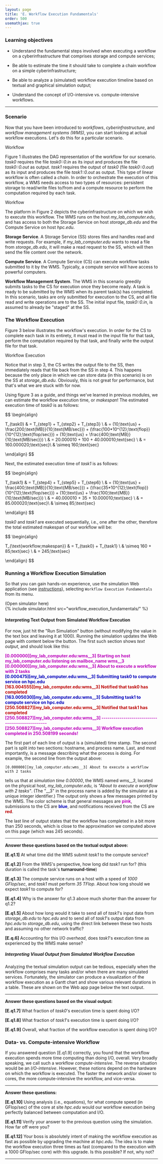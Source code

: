 ```yaml
---
layout: page
title: 'E. Workflow Execution Fundamentals'
order: 500
usemathjax: true
---
```


### Learning objectives


  - Understand the fundamental steps involved when executing a workflow on a cyberinfrastructure that comprises storage and compute services;

  - Be able to estimate the time it should take to complete a chain workflow on a simple cyberinfrastructure; 

  - Be able to analyze a (simulated) workflow execution timeline based on textual and graphical simulation output;
      
  - Understand the concept of I/O-intensive vs. compute-intensive workflows.

---

### Scenario

Now that you have been introduced to *workflows*, *cyberinfrastructure*,
and *workflow management systems (WMS)*, you can start looking at actual
workflow executions.  Let's do this for a particular scenario. 

<object class="figure" type="image/svg+xml" data="{{ site.baseurl }}/public/img/
workflow_execution_fundamentals/workflow.svg">Workflow</object>

Figure 1 illustrates the DAG representation of the workflow for our
scenario. *task0* requires the file *task0::0.in* as its input and produces
the file *task0::0.out* as output. *task1* requires the output of *task0*
(file *task0::0.out*) as its input and produces the file *task1::0.out* as
output.  This type of linear workflow is often called a *chain*. In order
to orchestrate the execution of this workflow, a WMS needs access to two
types of resources: persistent storage to read/write files to/from and a
compute resource to perform the computation required by each task.

<object class="figure" type="image/svg+xml" data="{{ site.baseurl }}/public/img/
workflow_execution_fundamentals/platform.svg">Workflow</object>

The platform in Figure 2 depicts the cyberinfrastructure on which we wish
to execute this workflow. The WMS runs on the host
*my_lab_computer.edu*, and has access to both the Storage Service on host
*storage_db.edu* and the Compute Service on host *hpc.edu*.

**Storage Service**. A Storage Service (SS) stores files and handles read and write
requests. For example, if *my_lab_computer.edu* wants to read a file from
*storage_db.edu*, it will make a read request to the SS, which will then
send the file content over the network.

**Compute Service**. A Compute Service (CS) can execute workflow tasks submitted to it by the WMS.  Typically, a compute service will have access to powerful computers.

**Workflow Management System**. The WMS in this scenario greedily submits
tasks to the CS for execution once they become ready. A task is ready to be
submitted by the WMS when its parent task(s) has completed.  In this
scenario, tasks are only submitted for execution to the CS, and all file
read and write operations are to the SS.  The initial input file,
*task0::0.in*, is assumed to already be "staged" at the SS.

### The Workflow Execution

Figure 3 below illustrates the workflow's execution.
In order for the CS to complete each task in its entirety, it must read in the
input file for that task, perform the computation required by that task, and
finally write the output file for that task.  

<object class="figure" type="image/svg+xml" data="{{ site.baseurl }}/public/img/
workflow_execution_fundamentals/workflow_execution.svg">Workflow Execution</object>

Notice that in step 3, the CS writes the output file to the SS, then immediately
reads that file back from the SS in step 4. This happens because the only place in which we can store data (in this scenario) is on the 
SS at *storage_db.edu*. Obviously, this is not great for performance, but 
that's what we are stuck with for now.

Using figure 3 as a guide, and things we've learned in previous modules, we can estimate the workflow execution time, or *makespan*! 
The estimated execution time of *task0* is as follows:

$$
\begin{align}

  T_{task0} & = T_{step1} + T_{step2} + T_{step3} \\
            & = (10\;\text{us} + \frac{200\;\text{MB}}{10\;\text{MB/sec}}) + (\frac{100*10^{12}\;\text{flop}}{10^{12}\;\text{flop/sec}}) + (10\;\text{us} + \frac{400\;\text{MB}}{10\;\text{MB/sec}}) \\
            & = 20.000010 + 100 + 40.000010\;text{sec} \\
            & = 160.000020\;\text{sec}\\
            & \simeq 160\;\text{sec}

\end{align}
$$

Next, the estimated execution time of *task1* is as follows:

$$
\begin{align}

  T_{task1} & = T_{step4} + T_{step5} + T_{step6} \\
            & = (10\;\text{us} + \frac{400\;\text{MB}}{10\;\text{MB/sec}}) + (\frac{35*10^{12}\;\text{flop}}{10^{12}\;\text{flop/sec}}) + (10\;\text{us} + \frac{100\;\text{MB}}{10\;\text{MB/sec}}) \\
            & = 40.000010 + 35 + 10.000010\;text{sec} \\
            & = 85.000020\;\text{sec}\\
            & \simeq 85\;\text{sec}

\end{align}
$$

*task0* and *task1* are executed sequentially, i.e., one after the other, therefore the total estimated
makespan of our workflow will be:

$$
\begin{align}

  T_{\text{workflow\;makespan}} & = T_{task0} + T_{task1} \\
                                & \simeq 160 + 85\;text{sec} \\
                                & = 245\;\text{sec}

\end{align}
$$


### Running a Workflow Execution Simulation

So that you can gain hands-on experience, use 
the simulation Web application
(see <a href="{{site.baseurl}}/pedagogic_modules/simulation_instructions/index/" target="_blank">instructions</a>),
selecting `Workflow Execution Fundamentals` from its menu. 


<div class="ui accordion fluid app-ins">
  <div class="title">
    <i class="dropdown icon"></i>
    (Open simulator here)
  </div>
  <div markdown="0" class="ui segment content">
    {% include simulator.html src="workflow_execution_fundamentals/" %}
  </div>
</div>

#### Interpreting Text Output from Simulated Workflow Execution

For now, just hit the "Run Simulation" button (without modifying the value in the text box and leaving it at 1000).  Running the simulation updates the Web page with content below the button. The first such section shows *text output*, and should look like this:

<div class="wrench-output">
<span style="font-weight:bold;color:rgb(187,0,187)">[0.000000][my_lab_computer.edu:wms__3] Starting on host my_lab_computer.edu listening on mailbox_name wms__3<br></span>
<span style="font-weight:bold;color:rgb(187,0,187)">[0.000000][my_lab_computer.edu:wms__3] About to execute a workflow with 2 tasks<br></span>
<span style="font-weight:bold;color:rgb(0,0,187)">[0.000475][my_lab_computer.edu:wms__3] Submitting task0 to compute service on hpc.edu<br></span>
<span style="font-weight:bold;color:rgb(187,0,0)">[163.004555][my_lab_computer.edu:wms__3] Notified that task0 has completed<br></span>
<span style="font-weight:bold;color:rgb(0,0,187)">[163.005030][my_lab_computer.edu:wms__3] Submitting task1 to compute service on hpc.edu<br></span>
<span style="font-weight:bold;color:rgb(187,0,0)">[250.508827][my_lab_computer.edu:wms__3] Notified that task1 has completed<br></span>
<span style="font-weight:bold;color:rgb(187,0,187)">[250.508827][my_lab_computer.edu:wms__3] -------------------------------------------------<br></span>
<span style="font-weight:bold;color:rgb(187,0,187)">[250.508827][my_lab_computer.edu:wms__3] Workflow execution completed in 250.508199 seconds!<br></span>
</div>

The first part of each line of output is a (simulated) time stamp. The second part is 
split into two sections: hostname, and process name. Last, and most importantly, is a message describing what the process is doing. 
For example, the second line from the output
above: 

`[0.000000][my_lab_computer.edu:wms__3] About to execute a workflow with 2 tasks` 

tells us
that at *simulation time 0.00000*, the WMS named *wms__3*, located on the physical host, *my_lab_computer.edu*, is *"About to execute a workflow with 2 tasks"*.
(The "__3" in the process name is added by the simulator as a unique integer identifier.)
The output only shows a few messages printed by the WMS. The color scheme is 
that general messages are <span style="font-weight:bold;color:rgb(187,0,187)">pink</span>, submissions to the CS are 
<span style="font-weight:bold;color:rgb(0,0,187)">blue</span>, and notifications received from the CS are
<span style="font-weight:bold;color:rgb(187,0,0)">red</span>.  

The last line of output states that the workflow has completed in a bit more than 250 seconds, which is close to
the approximation we computed above on this page (which was 245 seconds). 

---

**Answer these questions based on the textual output above:**
  
  **[E.q1.1]** At what time did the WMS submit *task1* to the compute service?
  
  **[E.q1.2]** From the WMS's perspective, how long did *task1* run for?
    (this duration is called the task's **turnaround-time**)
  
  **[E.q1.3]** The compute service runs on a host with a speed of *1000 GFlop/sec*, and *task1*
    must perform *35 TFlop*. About how long should we expect *task1* to compute for?
  
  **[E.q1.4]** Why is the answer for q1.3 above much shorter than the answer for q1.2?

  
  **[E.q1.5]** About how long would it take to send all of
    *task1*'s input data from *storage_db.edu* to *hpc.edu* and to send all of *task1*'s output data
    from *hpc.edu* to *storage_db.edu*, using the direct link between these two hosts and assuming no other
    network traffic?
  
  **[E.q.6]** Accounting for this I/O *overhead*, does *task1*'s execution time as experienced by the WMS make sense?

##### Interpreting Visual Output from Simulated Workflow Execution

Analyzing the textual simulation output can be tedious, especially when the
workflow comprises many tasks and/or when there are many simulated
services. Fortunately, the simulator can produce a visualization of the
workflow execution as a Gantt chart and show various relevant durations in a table. 
These are shown on the Web app page below the text output. 

---

**Answer these questions based on the visual output:**

  **[E.q1.7]** What fraction of *task0*'s execution time is spent doing I/O?

  **[E.q1.8]** What fraction of *task1*'s execution time is spent doing I/O?

  **[E.q1.9]** Overall, what fraction of the workflow execution is spent doing I/O?

### Data- vs. Compute-intensive Workflow


If you answered question [E.q1.9] correctly, you found that the workflow
execution spends more time computing than doing I/O, overall.  Very broadly
speaking, we call such a workflow *compute-intensive*. The reverse situation would be an *I/O-intensive*.  However,
these notions depend on the hardware on which the workflow is executed. The
faster the network and/or slower to cores, the more compute-intensive the
workflow, and vice-versa.

---

**Answer these questions:**

  **[E.q1.10]** Using analysis (i.e., equations), for what compute speed (in
          GFlop/sec) of the core at site *hpc.edu* would our workflow
          execution being perfectly balanced between computation and I/O.

  **[E.q1.11]** Verify your answer to the previous question using the simulation. How far off were you?

  **[E.q1.12]** Your boss is absolutely intent of making the workflow execution as fast as possible by upgrading the machine at *hpc.edu*. The idea is to make the workflow execution three times as fast (compared to the execution with a 1000 GFlop/sec core) with this upgrade. Is this possible? If not, why not?


---
